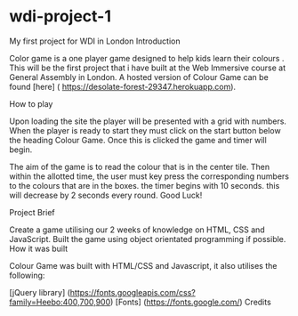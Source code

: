 # wdi-project-1
My first project for WDI in London
Introduction


Color game is a one player game designed to help kids learn their colours .  This will be the first project that i have built at the Web Immersive course at General Assembly in London. A hosted version of Colour Game can be found [here] ( https://desolate-forest-29347.herokuapp.com).


How to play

Upon loading the site the player will be presented with a grid with numbers. When the player is ready to start they must click on the  start button below the heading Colour Game. Once this is clicked the game and timer will begin.

The aim of the game is to read the colour that is in the center tile.  Then within the allotted time, the user must key press the corresponding numbers to the colours that are in the boxes. the timer begins with 10 seconds.  this will decrease by 2 seconds every round.  Good Luck!

Project Brief

Create a game utilising our 2 weeks of knowledge on HTML, CSS and JavaScript.
Built the game using object orientated programming if possible.
How it was built

Colour Game was built with HTML/CSS and Javascript, it also utilises the following:

[jQuery library] (https://fonts.googleapis.com/css?family=Heebo:400,700,900)
[Fonts] (https://fonts.google.com/)
Credits
